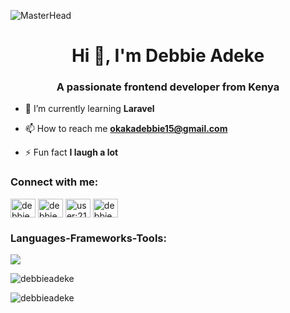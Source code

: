 ![MasterHead](https://www.pwc.com/gx/en/issues/cybersecurity/digital-trust-insights/dti-hero-banner-global-animated.gif)
<h1 align="center">Hi 👋, I'm Debbie Adeke</h1>
<h3 align="center">A passionate frontend developer from Kenya</h3>

- 🌱 I’m currently learning **Laravel**

- 📫 How to reach me **okakadebbie15@gmail.com**

- ⚡ Fun fact **I laugh a lot**

<h3 align="left">Connect with me:</h3>
<p align="left">
<a href="https://twitter.com/debbie_adeke" target="blank"><img align="center" src="https://raw.githubusercontent.com/rahuldkjain/github-profile-readme-generator/master/src/images/icons/Social/twitter.svg" alt="debbie_adeke" height="30" width="40" /></a>
<a href="https://linkedin.com/in/debbie-okaka-0121202a6" target="blank"><img align="center" src="https://raw.githubusercontent.com/rahuldkjain/github-profile-readme-generator/master/src/images/icons/Social/linked-in-alt.svg" alt="debbie okaka" height="30" width="40" /></a>
<a href="https://stackoverflow.com/users/user:21417441" target="blank"><img align="center" src="https://raw.githubusercontent.com/rahuldkjain/github-profile-readme-generator/master/src/images/icons/Social/stack-overflow.svg" alt="user:21417441" height="30" width="40" /></a>
<a href="https://instagram.com/debbie.adeke" target="blank"><img align="center" src="https://raw.githubusercontent.com/rahuldkjain/github-profile-readme-generator/master/src/images/icons/Social/instagram.svg" alt="debbie.adeke" height="30" width="40" /></a>
</p>

<h3 align="left">Languages-Frameworks-Tools:</h3>
<p align="left">
  <a href="https://skillicons.dev">
    <img src="https://skillicons.dev/icons?i=bootstrap,html,css,javascript,laravel,tailwind,react,php,wordpress,linux,figma,github,vscode,phpstorm" />
  </a>
</p>

<p><img align="center" src="https://github-readme-stats.vercel.app/api/top-langs?username=debbieadeke&show_icons=true&locale=en&layout=compact&theme=dark" alt="debbieadeke" /></p>

<p><img align="center" src="https://github-readme-streak-stats.herokuapp.com/?user=debbieadeke&theme=dark" alt="debbieadeke" /></p>
